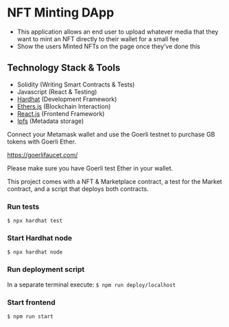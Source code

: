 # NFT Minting DApp

- This application allows an end user to upload whatever media that they want to mint an NFT directly to their wallet for a small fee
- Show the users Minted NFTs on the page once they’ve done this

## Technology Stack & Tools
- Solidity (Writing Smart Contracts & Tests)
- Javascript (React & Testing)
- [Hardhat](https://hardhat.org/) (Development Framework)
- [Ethers.js](https://docs.ethers.io/v5/) (Blockchain Interaction)
- [React.js](https://reactjs.org/) (Frontend Framework)
- [Ipfs](https://ipfs.tech/) (Metadata storage)

Connect your Metamask wallet and use the Goerli testnet to purchase GB tokens with Goerli Ether.

https://goerlifaucet.com/

Please make sure you have Goerli test Ether in your wallet.

This project comes with a NFT & Marketplace contract, a test for the Market contract, and a script that deploys both contracts.

### Run tests
`$ npx hardhat test`

### Start Hardhat node
`$ npx hardhat node`

### Run deployment script
In a separate terminal execute:
`$ npm run deploy/localhost`

### Start frontend
`$ npm run start`
